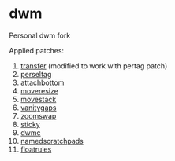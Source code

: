 # dwm
Personal dwm fork

Applied patches:
1. [transfer](https://dwm.suckless.org/patches/transfer/) (modified to work with pertag patch)
2. [perseltag](https://dwm.suckless.org/patches/pertag/)
3. [attachbottom](https://dwm.suckless.org/patches/attachbottom/)
4. [moveresize](https://dwm.suckless.org/patches/moveresize/)
5. [movestack](https://dwm.suckless.org/patches/movestack/)
6. [vanitygaps](https://dwm.suckless.org/patches/vanitygaps/)
7. [zoomswap](https://dwm.suckless.org/patches/zoomswap/)
8. [sticky](https://dwm.suckless.org/patches/sticky/)
9. [dwmc](https://dwm.suckless.org/patches/dwmc/)
10. [namedscratchpads](https://dwm.suckless.org/patches/namedscratchpads/)
11. [floatrules](https://dwm.suckless.org/patches/floatrules/)
